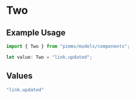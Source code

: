 # Two

## Example Usage

```typescript
import { Two } from "pimms/models/components";

let value: Two = "link.updated";
```

## Values

```typescript
"link.updated"
```